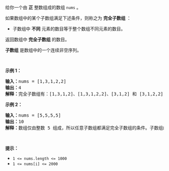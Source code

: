 <p>给你一个由 <strong>正</strong> 整数组成的数组 <code>nums</code> 。</p>

<p>如果数组中的某个子数组满足下述条件，则称之为 <strong>完全子数组</strong> ：</p>

<ul>
	<li>子数组中 <strong>不同</strong> 元素的数目等于整个数组不同元素的数目。</li>
</ul>

<p>返回数组中 <strong>完全子数组</strong> 的数目。</p>

<p><strong>子数组</strong> 是数组中的一个连续非空序列。</p>

<p>&nbsp;</p>

<p><strong>示例 1：</strong></p>

<pre><strong>输入：</strong>nums = [1,3,1,2,2]
<strong>输出：</strong>4
<strong>解释：</strong>完全子数组有：[1,3,1,2]、[1,3,1,2,2]、[3,1,2] 和 [3,1,2,2] 。
</pre>

<p><strong>示例 2：</strong></p>

<pre><strong>输入：</strong>nums = [5,5,5,5]
<strong>输出：</strong>10
<strong>解释：</strong>数组仅由整数 5 组成，所以任意子数组都满足完全子数组的条件。子数组的总数为 10 。
</pre>

<p>&nbsp;</p>

<p><strong>提示：</strong></p>

<ul>
	<li><code>1 &lt;= nums.length &lt;= 1000</code></li>
	<li><code>1 &lt;= nums[i] &lt;= 2000</code></li>
</ul>
